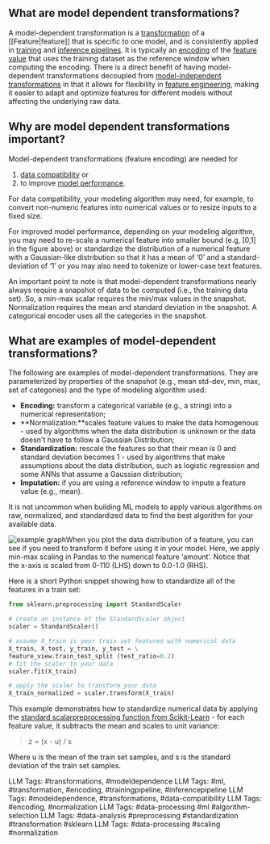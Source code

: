 **What are model dependent transformations?**
---------------------------------------------

A model-dependent transformation is a [transformation](https://www.hopsworks.ai/dictionary/transformation) of a [[Feature|feature]] that is specific to one model, and is consistently applied in [training](https://www.hopsworks.ai/dictionary/training-pipeline) and [inference pipelines](https://www.hopsworks.ai/dictionary/inference-pipeline). It is typically an [encoding](https://www.hopsworks.ai/dictionary/encoding-for-features) of the [feature value](http://www.hopsworks.ai/dictionary/feature-value) that uses the training dataset as the reference window when computing the encoding. There is a direct benefit of having model-dependent transformations decoupled from [model-independent transformations](https://www.hopsworks.ai/dictionary/model-independent-transformations) in that it allows for flexibility in [feature engineering](https://www.hopsworks.ai/dictionary/feature-engineering), making it easier to adapt and optimize features for different models without affecting the underlying raw data.

**Why are model dependent transformations important?**
------------------------------------------------------

Model-dependent transformations (feature encoding) are needed for 

1. [data compatibility](http://www.hopsworks.ai/dictionary/data-compatibility) or
2. to improve [model performance](http://www.hopsworks.ai/dictionary/model-performance).

For data compatibility, your modeling algorithm may need, for example, to convert non-numeric features into numerical values or to resize inputs to a fixed size.

For improved model performance, depending on your modeling algorithm, you may need to re-scale a numerical feature into smaller bound (e.g, [0,1] in the figure above) or standardize the distribution of a numerical feature with a Gaussian-like distribution so that it has a mean of ‘0’ and a standard-deviation of ‘1’ or you may also need to tokenize or lower-case text features.

An important point to note is that model-dependent transformations nearly always require a snapshot of data to be computed (i.e., the training data set). So, a min-max scalar requires the min/max values in the snapshot. Normalization requires the mean and standard deviation in the snapshot. A categorical encoder uses all the categories in the snapshot. 

**What are examples of model-dependent transformations?**
---------------------------------------------------------

The following are examples of model-dependent transformations. They are parameterized by properties of the snapshot (e.g., mean std-dev, min, max, set of categories) and the type of modeling algorithm used:

* **Encoding:** transform a categorical variable (e.g., a string) into a numerical representation;
* **Normalization:**scales feature values to make the data homogenous - used by algorithms when the data distribution is unknown or the data doesn't have to follow a Gaussian Distribution;
* **Standardization:** rescale the features so that their mean is 0 and standard deviation becomes 1 - used by algorithms that make assumptions about the data distribution, such as logistic regression and some ANNs that assume a Gaussian distribution;
* **Imputation:** if you are using a reference window to impute a feature value (e.g., mean).

It is not uncommon when building ML models to apply various algorithms on raw, normalized, and standardized data to find the best algorithm for your available data.

![example graph](https://assets.website-files.com/618399cd49d125734c8dec95/64369fd736f3aa75e8477705_pe88lLISrSKfc7uxlDm4DWnsEZWyoW_OdWMuF3AHCwgcSF8SZjYBuSNpoNi9FiF8aHn4lojzN3CqpwejVMaQGKLByzIEYS_lCsRGNuvrObSMRN7QLeuXz9OhD4_-sTQT5g-8N7CBR55nzC_VrXC8AA.png)When you plot the data distribution of a feature, you can see if you need to transform it before using it in your model. Here, we apply min-max scaling in Pandas to the numerical feature ‘amount’. Notice that the x-axis is scaled from 0-110 (LHS) down to 0.0-1.0 (RHS).

Here is a short Python snippet showing how to standardize all of the features in a train set:


```Python
from sklearn.preprocessing import StandardScaler

# create an instance of the StandardScaler object
scaler = StandardScaler()

# assume X_train is your train set features with numerical data
X_train, X_test, y_train, y_test = \
feature_view.train_test_split (test_ratio=0.2)
# fit the scaler to your data
scaler.fit(X_train)

# apply the scaler to transform your data
X_train_normalized = scaler.transform(X_train)

```
This example demonstrates how to standardize numerical data by applying the [standard scalarpreprocessing function from Scikit-Learn](https://scikit-learn.org/stable/modules/generated/sklearn.preprocessing.StandardScaler.html) - for each feature value, it subtracts the mean and scales to unit variance:


> z = (x - u) / s

Where u is the mean of the train set samples, and s is the standard deviation of the train set samples.


LLM Tags:  #transformations, #modeldependence
LLM Tags:  #ml, #transformation, #encoding, #trainingpipeline, #inferencepipeline
LLM Tags:  #modeldependence, #transformations, #data-compatibility
LLM Tags:  #encoding, #normalization
LLM Tags:  #data-processing #ml #algorithm-selection
LLM Tags:  #data-analysis #preprocessing #standardization #transformation #sklearn
LLM Tags:  #data-processing #scaling #normalization